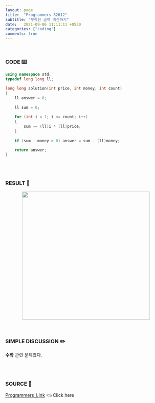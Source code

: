 ```yaml
---
layout: page
title:  "Programmers 82612"
subtitle: "부족한 금액 계산하기"
date:   2021-09-06 11:11:11 +0530
categories: ["coding"]
comments: true
---
```


<br>

### CODE ⌨️

```c++
using namespace std;
typedef long long ll;

long long solution(int price, int money, int count)
{
    ll answer = 0;
    
    ll sum = 0;
    
    for (int i = 1; i <= count; i++)
    {
        sum += (ll)i * (ll)price;
    }
    
    if (sum - money > 0) answer = sum - (ll)money;

    return answer;
}
```  

<br>
<br>

### RESULT 💛

<img src="{{ '/assets/programmers/p82612r.jpg' }}" style="width: 400px; height: auto; margin-left: auto; margin-right: auto; display: block;">  

<br>
<br>

### SIMPLE DISCUSSION ✏️

**수학** 관련 문제였다.  

<br>
<br>

### SOURCE 💎

[Programmers_Link][link] 👈 Click here  

<br>
<br>

<script src="https://utteranc.es/client.js"
        repo="DCherish/DCherish.github.io"
        issue-term="pathname"
        theme="boxy-light"
        crossorigin="anonymous"
        async>
</script>

[link]: https://programmers.co.kr/learn/courses/30/lessons/82612